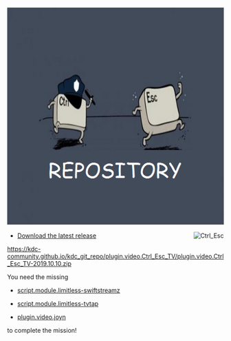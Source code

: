 ![Control Escape TV](icon.png)

<img align="right" src="https://ibb.co/Zxppp5V" alt="Ctrl_Esc">

* [Download the latest release](https://bit.ly/2XnHiHa) 


https://kdc-community.github.io/kdc_git_repo/plugin.video.Ctrl_Esc_TV/plugin.video.Ctrl_Esc_TV-2019.10.10.zip



You need the missing 

* [script.module.limitless-swiftstreamz](https://kdc-community.github.io/kdc_git_repo/script.module.limitless-swiftstreamz/script.module.limitless-swiftstreamz-2.3.zip)

* [script.module.limitless-tvtap](https://kdc-community.github.io/kdc_git_repo/script.module.limitless-tvtap/script.module.limitless-tvtap-2.0.zip)

* [plugin.video.joyn](https://github.com/knaerzche/plugin.video.joyn/archive/master.zip)

to complete the mission!

